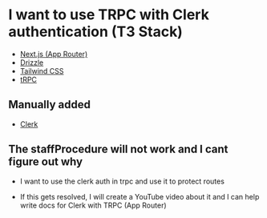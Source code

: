 # I want to use TRPC with Clerk authentication (T3 Stack)

- [Next.js (App Router)](https://nextjs.org)
- [Drizzle](https://orm.drizzle.team)
- [Tailwind CSS](https://tailwindcss.com)
- [tRPC](https://trpc.io)

## Manually added

- [Clerk](https://clerk.com)

## The staffProcedure will not work and I cant figure out why

- I want to use the clerk auth in trpc and use it to protect routes

- If this gets resolved, I will create a YouTube video about it and I can help write docs for Clerk with TRPC (App Router)
